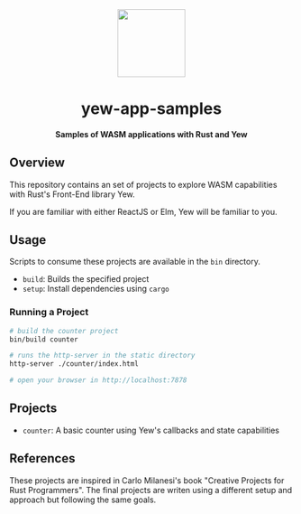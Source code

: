 <div>
  <div align="center" style="display: block; text-align: center;">
    <img src="https://avatars1.githubusercontent.com/u/49116234?s=200&v=4" height="120" width="120" />
  </div>
  <h1 align="center">yew-app-samples</h1>
  <h4 align="center">Samples of WASM applications with Rust and Yew</h4>
</div>

## Overview

This repository contains an set of projects to explore WASM capabilities with
Rust's Front-End library Yew.

If you are familiar with either ReactJS or Elm, Yew will be familiar to you.

## Usage

Scripts to consume these projects are available in the `bin` directory.

* `build`: Builds the specified project
* `setup`: Install dependencies using `cargo`

### Running a Project

```bash
# build the counter project
bin/build counter

# runs the http-server in the static directory
http-server ./counter/index.html

# open your browser in http://localhost:7878
```

## Projects

* `counter`: A basic counter using Yew's callbacks and state capabilities

## References

These projects are inspired in Carlo Milanesi's book "Creative Projects for Rust
Programmers". The final projects are writen using a different setup and approach
but following the same goals.
